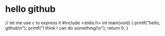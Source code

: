 # hello github
//  let me use c to express it
#include <stido.h>
int main(void)
{
  printf("hello, github\n");
  printf("I think I can do something!\n");
  return 0;
}
